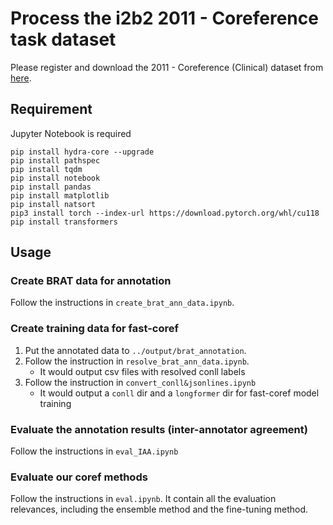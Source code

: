 # Process the i2b2 2011 - Coreference task dataset

Please register and download the 2011 - Coreference (Clinical) dataset from [here](https://portal.dbmi.hms.harvard.edu/projects/n2c2-nlp/).

## Requirement

Jupyter Notebook is required

```
pip install hydra-core --upgrade
pip install pathspec
pip install tqdm 
pip install notebook
pip install pandas
pip install matplotlib
pip install natsort
pip3 install torch --index-url https://download.pytorch.org/whl/cu118
pip install transformers
```

## Usage

### Create BRAT data for annotation

Follow the instructions in ``create_brat_ann_data.ipynb``.

### Create training data for fast-coref

1. Put the annotated data to ``../output/brat_annotation``.
2. Follow the instruction in ``resolve_brat_ann_data.ipynb``.
   - It would output csv files with resolved conll labels
3. Follow the instruction in `convert_conll&jsonlines.ipynb`
   - It would output a `conll` dir and a `longformer` dir for fast-coref model training

### Evaluate the annotation results (inter-annotator agreement)

Follow the instructions in ``eval_IAA.ipynb``

### Evaluate our coref methods

Follow the instructions in ``eval.ipynb``. It contain all the evaluation relevances, including the ensemble method and the fine-tuning method.
